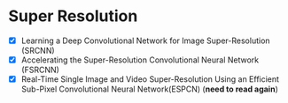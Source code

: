 # **Super Resolution** <br>
- [x] Learning a Deep Convolutional Network for Image Super-Resolution (SRCNN)
- [x] Accelerating the Super-Resolution Convolutional Neural Network (FSRCNN)
- [x] Real-Time Single Image and Video Super-Resolution Using an Efficient Sub-Pixel Convolutional Neural Network(ESPCN) (**need to read again**)
